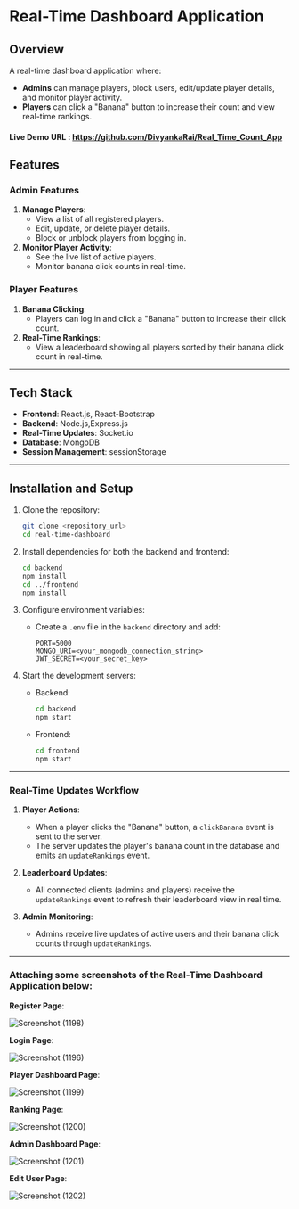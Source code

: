 # Real-Time Dashboard Application

## Overview
A real-time dashboard application where:
- **Admins** can manage players, block users, edit/update player details, and monitor player activity.
- **Players** can click a "Banana" button to increase their count and view real-time rankings.

#### Live Demo URL : https://github.com/DivyankaRai/Real_Time_Count_App
## Features

### Admin Features
1. **Manage Players**:
   - View a list of all registered players.
   - Edit, update, or delete player details.
   - Block or unblock players from logging in.
2. **Monitor Player Activity**:
   - See the live list of active players.
   - Monitor banana click counts in real-time.

### Player Features
1. **Banana Clicking**:
   - Players can log in and click a "Banana" button to increase their click count.
2. **Real-Time Rankings**:
   - View a leaderboard showing all players sorted by their banana click count in real-time.

---

## Tech Stack
- **Frontend**: React.js, React-Bootstrap
- **Backend**: Node.js,Express.js
- **Real-Time Updates**: Socket.io
- **Database**: MongoDB
- **Session Management**: sessionStorage

---

## Installation and Setup

1. Clone the repository:
   ```bash
   git clone <repository_url>
   cd real-time-dashboard
   ```

2. Install dependencies for both the backend and frontend:
   ```bash
   cd backend
   npm install
   cd ../frontend
   npm install
   ```

3. Configure environment variables:
   - Create a `.env` file in the `backend` directory and add:
     ```env
     PORT=5000
     MONGO_URI=<your_mongodb_connection_string>
     JWT_SECRET=<your_secret_key>
     ```

4. Start the development servers:
   - Backend:
     ```bash
     cd backend
     npm start
     ```
   - Frontend:
     ```bash
     cd frontend
     npm start
     ```

---

### Real-Time Updates Workflow

1. **Player Actions**:
   - When a player clicks the "Banana" button, a `clickBanana` event is sent to the server.
   - The server updates the player's banana count in the database and emits an `updateRankings` event.

2. **Leaderboard Updates**:
   - All connected clients (admins and players) receive the `updateRankings` event to refresh their leaderboard view in real time.

3. **Admin Monitoring**:
   - Admins receive live updates of active users and their banana click counts through `updateRankings`.

---


### Attaching some screenshots of the Real-Time Dashboard Application below:



**Register Page**:

![Screenshot (1198)](https://github.com/user-attachments/assets/14b390c4-045f-4460-97fd-b694c378a5d0)




**Login Page**:

![Screenshot (1196)](https://github.com/user-attachments/assets/4b95c110-006b-40f3-aa79-0559c6073aaf)





**Player Dashboard Page**:

![Screenshot (1199)](https://github.com/user-attachments/assets/1f3f770d-03ac-46e6-b518-7d3fc08fd910)




**Ranking Page**:

![Screenshot (1200)](https://github.com/user-attachments/assets/63baf575-3b3c-451d-8f28-8e7caf352c5c)




**Admin Dashboard Page**:

![Screenshot (1201)](https://github.com/user-attachments/assets/e59c5187-a8c3-4055-b837-c635b61be9c0)




**Edit User Page**:

![Screenshot (1202)](https://github.com/user-attachments/assets/bc6c6711-5864-43be-a9a0-c11c23c95d99)
